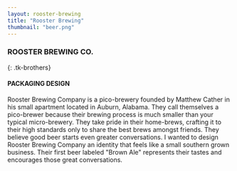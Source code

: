 ```yaml
---
layout: rooster-brewing
title: "Rooster Brewing"
thumbnail: "beer.png"
---
```

### ROOSTER BREWING CO.
{: .tk-brothers}

#### PACKAGING DESIGN

Rooster Brewing Company is a pico-brewery founded by Matthew Cather in his small apartment located in Auburn, Alabama. They call themselves a pico-brewer because their brewing process is much smaller than your typical micro-brewery. They take pride in their home-brews, crafting it to their high standards only to share the best brews amongst friends. They believe good beer starts even greater conversations. I wanted to design Rooster Brewing Company an identity that feels like a small southern grown business. Their first beer labeled "Brown Ale" represents their tastes and encourages those great conversations. 
